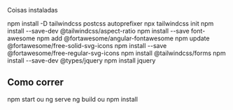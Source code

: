 Coisas instaladas

npm install -D tailwindcss postcss autoprefixer
npx tailwindcss init
npm install --save-dev @tailwindcss/aspect-ratio
npm install --save font-awesome
npm add @fortawesome/angular-fontawesome
npm update @fortawesome/free-solid-svg-icons
npm install --save @fortawesome/free-regular-svg-icons
npm install @tailwindcss/forms
npm install --save-dev @types/jquery
npm install jquery

## Como correr 
npm start ou ng serve
ng build ou npm install
